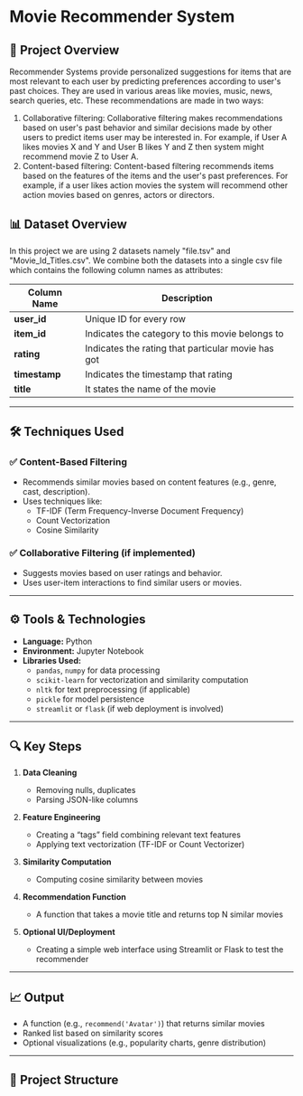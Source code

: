 # Movie Recommender System

## 📌 Project Overview

Recommender Systems provide personalized suggestions for items that are most relevant to each user by predicting preferences according to user's past choices. They are used in various areas like movies, music, news, search queries, etc. These recommendations are made in two ways: 

1. Collaborative filtering: Collaborative filtering makes recommendations based on user's past behavior and similar decisions made by other users to predict items user may be interested in. For example, if User A likes movies X and Y and User B likes Y and Z then system might recommend movie Z to User A.
2. Content-based filtering: Content-based filtering recommends items based on the features of the items and the user's past preferences. For example, if a user likes action movies the system will recommend other action movies based on genres, actors or directors.


## 📊 Dataset Overview

In this project we are using 2 datasets namely "file.tsv" and "Movie_Id_Titles.csv". We combine both the datasets into a single csv file which contains the following column names as attributes: 

| Column Name           | Description |
|-----------------------|-------------|
| **user_id**           | Unique ID for every row |
| **item_id**           | Indicates the category to this movie belongs to |
| **rating**            | Indicates the rating that particular movie has got |
| **timestamp**         | Indicates the timestamp that rating |
| **title**             | It states the name of the movie |

---

## 🛠️ Techniques Used

### ✅ Content-Based Filtering
- Recommends similar movies based on content features (e.g., genre, cast, description).
- Uses techniques like:
  - TF-IDF (Term Frequency-Inverse Document Frequency)
  - Count Vectorization
  - Cosine Similarity

### ✅ Collaborative Filtering (if implemented)
- Suggests movies based on user ratings and behavior.
- Uses user-item interactions to find similar users or movies.

---

## ⚙️ Tools & Technologies

- **Language:** Python
- **Environment:** Jupyter Notebook
- **Libraries Used:**
  - `pandas`, `numpy` for data processing
  - `scikit-learn` for vectorization and similarity computation
  - `nltk` for text preprocessing (if applicable)
  - `pickle` for model persistence
  - `streamlit` or `flask` (if web deployment is involved)

---

## 🔍 Key Steps

1. **Data Cleaning**
   - Removing nulls, duplicates
   - Parsing JSON-like columns

2. **Feature Engineering**
   - Creating a “tags” field combining relevant text features
   - Applying text vectorization (TF-IDF or Count Vectorizer)

3. **Similarity Computation**
   - Computing cosine similarity between movies

4. **Recommendation Function**
   - A function that takes a movie title and returns top N similar movies

5. **Optional UI/Deployment**
   - Creating a simple web interface using Streamlit or Flask to test the recommender

---

## 📈 Output

- A function (e.g., `recommend('Avatar')`) that returns similar movies
- Ranked list based on similarity scores
- Optional visualizations (e.g., popularity charts, genre distribution)

---

## 📁 Project Structure
